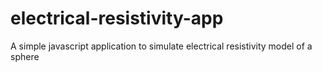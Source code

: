 # electrical-resistivity-app
A simple javascript application to simulate electrical resistivity model of a sphere 
